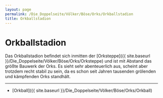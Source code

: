 ```yaml
---
layout: page
permalink: /Die_Doppelseite/Völker/Böse/Orks/Orkballstadion
title: Orkballstadion
---
```


# Orkballstadion

Das Orkballstadion befindet sich inmitten der [Orksteppe]({{ site.baseurl }}/Die_Doppelseite/Völker/Böse/Orks/Orksteppe) und ist mit Abstand das größte Bauwerk der Orks. Es sieht sehr abenteuerlich aus, scheint aber trotzdem recht stabil zu sein, da es schon seit Jahren tausenden grölenden und kämpfenden Orks standhält.

***

- [Orkball]({{ site.baseurl }}/Die_Doppelseite/Völker/Böse/Orks/Orkball)
